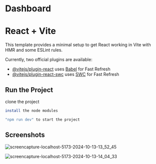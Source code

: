 
# Dashboard

# React + Vite

This template provides a minimal setup to get React working in Vite with HMR and some ESLint rules.

Currently, two official plugins are available:

- [@vitejs/plugin-react](https://github.com/vitejs/vite-plugin-react/blob/main/packages/plugin-react/README.md) uses [Babel](https://babeljs.io/) for Fast Refresh
- [@vitejs/plugin-react-swc](https://github.com/vitejs/vite-plugin-react-swc) uses [SWC](https://swc.rs/) for Fast Refresh


## Run the Project

clone the project

```bash
install the node modules
```
    
```bash
"npm run dev" to start the project
```
    
## Screenshots

![screencapture-localhost-5173-2024-10-13-13_52_45](https://github.com/user-attachments/assets/49c7caae-006f-4e50-b7b1-933d06cdb0e5)

![screencapture-localhost-5173-2024-10-13-14_04_33](https://github.com/user-attachments/assets/54677815-653a-4766-bb27-082ef20c8f8e)
